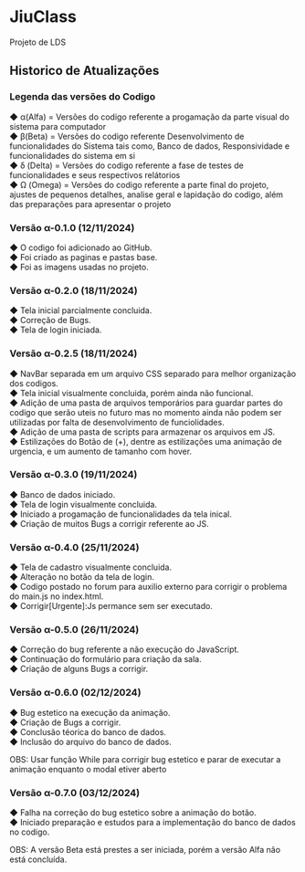 # JiuClass

Projeto de LDS

## Historico de Atualizações

### Legenda das versões do Codigo

<p>
  ◆ α(Alfa) = Versões do codigo referente a progamação da parte visual do sistema para computador <br />
  ◆ β(Beta) = Versões do codigo referente Desenvolvimento de funcionalidades do Sistema tais como, Banco de dados, Responsividade e funcionalidades do sistema em si <br />
  ◆ δ (Delta) = Versões do codigo referente a fase de testes de funcionalidades e seus respectivos relátorios <br />
  ◆ Ω (Omega) = Versões do codigo referente a parte final do projeto, ajustes de pequenos detalhes, analise geral e lapidação do codigo, além das preparações para apresentar o projeto <br />
</p>

### Versão α-0.1.0 (12/11/2024)

<p>
  ◆ O codigo foi adicionado ao GitHub. <br />
  ◆ Foi criado as paginas e pastas base. <br />
  ◆ Foi as imagens usadas no projeto. <br />
</p>

### Versão α-0.2.0 (18/11/2024)

<p>
  ◆ Tela inicial parcialmente concluida. <br />
  ◆ Correção de Bugs. <br />
  ◆ Tela de login iniciada. <br />
</p>

### Versão α-0.2.5 (18/11/2024)

<p>
  ◆ NavBar separada em um arquivo CSS separado para melhor organização dos codigos. <br />
  ◆ Tela inicial visualmente concluida, porém ainda não funcional. <br />
  ◆ Adição de uma pasta de arquivos temporários para guardar partes do codigo que serão uteis no futuro mas no momento ainda não podem ser utilizadas por falta de desenvolvimento de funciolidades. <br />
  ◆ Adição de uma pasta de scripts para armazenar os arquivos em JS. <br />
  ◆ Estilizações do Botão de (+), dentre as estilizações uma animação de urgencia, e um aumento de tamanho com hover. <br />
</p>

### Versão α-0.3.0 (19/11/2024)

<p>
  ◆ Banco de dados iniciado. <br />
  ◆ Tela de login visualmente concluida. <br />
  ◆ Iniciado a progamação de funcionalidades da tela inical. <br />
  ◆ Criação de muitos Bugs a corrigir referente ao JS. <br />
</p>

### Versão α-0.4.0 (25/11/2024)

<p>
  ◆ Tela de cadastro visualmente concluida. <br />
  ◆ Alteração no botão da tela de login. <br />
  ◆ Codigo postado no forum para auxilio externo para corrigir o problema do main.js no index.html. <br />
  ◆ Corrigir[Urgente]:Js permance sem ser executado. <br />
</p>

### Versão α-0.5.0 (26/11/2024)

<p>
  ◆ Correção do bug referente a não execução do JavaScript. <br />
  ◆ Continuação do formulário para criação da sala. <br />
  ◆ Criação de alguns Bugs a corrigir. <br />
</p>

### Versão α-0.6.0 (02/12/2024)

<p>
  ◆ Bug estetico na execução da animação. <br />
  ◆ Criação de Bugs a corrigir. <br />
  ◆ Conclusão téorica do banco de dados. <br />
  ◆ Inclusão do arquivo do banco de dados. <br />

  OBS: Usar função While para corrigir bug estetico e parar de executar a animação enquanto o modal etiver aberto
</p>

### Versão α-0.7.0 (03/12/2024)

<p>
  ◆ Falha na correção do bug estetico sobre a animação do botão. <br />
  ◆ Iniciado preparação e estudos para a implementação do banco de dados no codigo.<br />

  OBS: A versão Beta está prestes a ser iniciada, porém  a versão Alfa não está concluída.<br />
</p>

